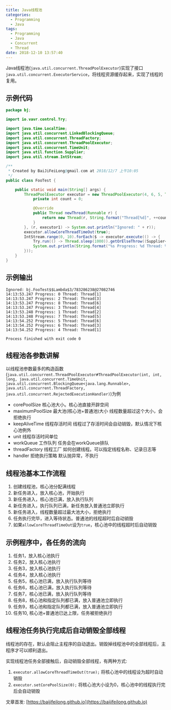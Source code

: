 ```yaml
---
title: Java线程池
categories:
  - Programming
  - Java
tags:
  - Programming
  - Java
  - Concurrent
  - Thread
date: 2018-12-10 13:57:40
---
```


Java线程池(`java.util.concurrent.ThreadPoolExecutor`)实现了接口`java.util.concurrent.ExecutorService`，将线程资源缓存起来，实现了线程的复用。

<!--more-->

## 示例代码

```java
package bj;

import io.vavr.control.Try;

import java.time.LocalTime;
import java.util.concurrent.LinkedBlockingQueue;
import java.util.concurrent.ThreadFactory;
import java.util.concurrent.ThreadPoolExecutor;
import java.util.concurrent.TimeUnit;
import java.util.function.Supplier;
import java.util.stream.IntStream;

/**
 * Created by BaiJiFeiLong@gmail.com at 2018/12/7 上午10:05
 */
public class FooTest {

    public static void main(String[] args) {
        ThreadPoolExecutor executor = new ThreadPoolExecutor(4, 6, 5, TimeUnit.SECONDS, new LinkedBlockingQueue<>(3), new ThreadFactory() {
            private int count = 0;

            @Override
            public Thread newThread(Runnable r) {
                return new Thread(r, String.format("Thread[%d]", ++count));
            }
        }, (r, executor1) -> System.out.println("Ignored: " + r));
        executor.allowCoreThreadTimeOut(true);
        IntStream.range(0, 10).forEach($ -> executor.execute(() -> {
            Try.run(() -> Thread.sleep(1000)).getOrElseThrow((Supplier<RuntimeException>) RuntimeException::new);
            System.out.println(String.format("%s Progress: %d Thread: %s", LocalTime.now(), $, Thread.currentThread().getName()));
        }));
    }
}
```

## 示例输出

```log
Ignored: bj.FooTest$$Lambda$3/783286238@27082746
14:13:53.247 Progress: 0 Thread: Thread[1]
14:13:53.247 Progress: 2 Thread: Thread[3]
14:13:53.247 Progress: 8 Thread: Thread[6]
14:13:53.247 Progress: 3 Thread: Thread[4]
14:13:53.248 Progress: 1 Thread: Thread[2]
14:13:53.248 Progress: 7 Thread: Thread[5]
14:13:54.252 Progress: 5 Thread: Thread[6]
14:13:54.252 Progress: 6 Thread: Thread[3]
14:13:54.252 Progress: 4 Thread: Thread[1]

Process finished with exit code 0
```

## 线程池各参数讲解

以线程池参数最多的构造函数(`java.util.concurrent.ThreadPoolExecutor#ThreadPoolExecutor(int, int, long, java.util.concurrent.TimeUnit, java.util.concurrent.BlockingQueue<java.lang.Runnable>, java.util.concurrent.ThreadFactory, java.util.concurrent.RejectedExecutionHandler)`)为例

- corePoolSize 核心池大小。核心池直接开辟空间
- maximumPoolSize 最大池(核心池+普通池)大小 线程数量超过这个大小，会拒绝执行
- keepAliveTime 线程存活时间 线程过了存活时间会自动销毁，默认情况下核心池例外
- unit 线程存活时间单位
- workQueue 工作队列 任务会在workQueue排队
- threadFactory 线程工厂 如何创建线程。可以指定线程名称、记录日志等
- handler 拒绝执行策略 默认抛异常，不执行

## 线程池基本工作流程

1. 创建线程池，核心池分配满线程
2. 新任务进入，放入核心池，开始执行
3. 新任务进入，核心池已满，放入执行队列
4. 新任务进入，执行队列已满，新任务放入普通池立即执行
5. 新任务进入，线程数量超过最大池大小，拒绝执行
6. 任务执行完毕，进入等待状态。普通池的线程超时后自动销毁
7. 如果`allowCoreThreadTimeOut`设为`true`，核心池中的线程超时后自动销毁

## 示例程序中，各任务的流向

1. 任务1，放入核心池执行
2. 任务2，放入核心池执行
3. 任务3，放入核心池执行
4. 任务4，放入核心池执行
5. 任务5，核心池已满，放入执行队列等待
6. 任务6，核心池已满，放入执行队列等待
7. 任务7，核心池已满，放入执行队列等待
8. 任务8，核心池和指定队列都已满，放入普通池立即执行
9. 任务9，核心池和指定队列都已满，放入普通池立即执行
10. 任务10, 核心池+普通池已达上限，任务被拒绝执行

## 线程池任务执行完成后自动销毁全部线程

线程池的存在，默认会阻止主程序的自动退出。销毁掉线程池中的全部线程后，主程序才可以顺利退出。

实现线程池任务全部接触后，自动销毁全部线程，有两种方式:

1. `executor.allowCoreThreadTimeOut(true);` 将核心池中的线程设为超时自动销毁
2. `executor.setCorePoolSize(0);` 将核心池大小设为0，核心池中的线程执行完后会自动销毁


文章首发: [https://baijifeilong.github.io](https://baijifeilong.github.io)

